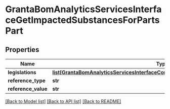 # GrantaBomAnalyticsServicesInterfaceGetImpactedSubstancesForPartsPart

## Properties
Name | Type | Description | Notes
------------ | ------------- | ------------- | -------------
**legislations** | [**list[GrantaBomAnalyticsServicesInterfaceCommonLegislationWithImpactedSubstances]**](GrantaBomAnalyticsServicesInterfaceCommonLegislationWithImpactedSubstances.md) |  | [optional] 
**reference_type** | **str** |  | [optional] 
**reference_value** | **str** |  | [optional] 

[[Back to Model list]](../README.md#documentation-for-models) [[Back to API list]](../README.md#documentation-for-api-endpoints) [[Back to README]](../README.md)

